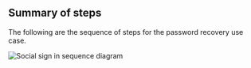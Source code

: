 ## Summary of steps

The following are the sequence of steps for the password recovery use case.

<div class="common-image-format">

![Social sign in sequence diagram](/img/oie-embedded-sdk/oie-embedded-sdk-use-case-pwd-recovery.png)

</div>
